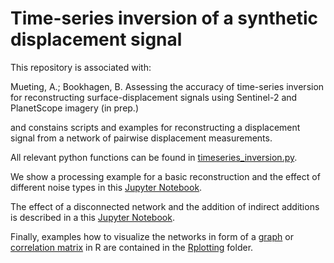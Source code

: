 # Time-series inversion of a synthetic displacement signal

This repository is associated with:

Mueting, A.; Bookhagen, B. Assessing the accuracy of time-series inversion for reconstructing surface-displacement signals using Sentinel-2 and PlanetScope imagery (in prep.)

and constains scripts and examples for reconstructing a displacement signal from a network of pairwise displacement measurements.  

All relevant python functions can be found in [timeseries_inversion.py](./timeseries_inversion.py).

We show a processing example for a basic reconstruction and the effect of different noise types in this [Jupyter Notebook](./timeseries_inversion_basic_example.ipynb).

The effect of a disconnected network and the addition of indirect additions is described in a this [Jupyter Notebook](./timeseries_inversion_disconnected_networks.ipynb).

Finally, examples how to visualize the networks in form of a [graph](./Rplotting/plot_graph.R) or [correlation matrix](./Rplotting/plot_matrix.R) in R are contained in the [Rplotting](./Rplotting) folder.
